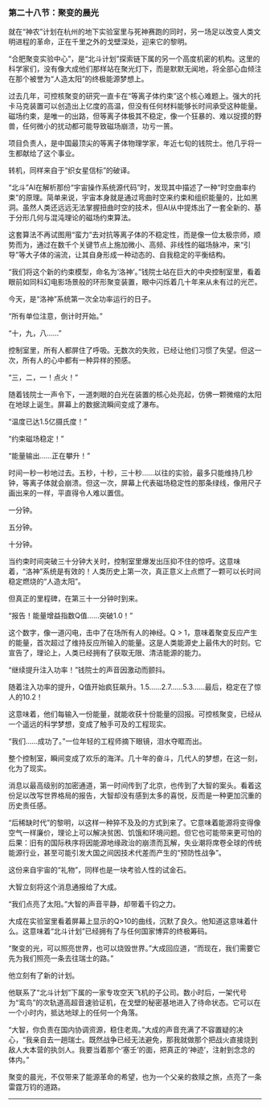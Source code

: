 ### **第二十八节：聚变的晨光**

就在“神农”计划在杭州的地下实验室里与死神赛跑的同时，另一场足以改变人类文明进程的革命，正在千里之外的戈壁深处，迎来它的黎明。

“合肥聚变实验中心”，是“北斗计划”探索链下属的另一个高度机密的机构。这里的科学家们，没有像大成他们那样站在聚光灯下，而是默默无闻地，将全部心血倾注在那个被誉为“人造太阳”的终极能源梦想上。

过去几年，可控核聚变的研究一直卡在“等离子体约束”这个核心难题上。强大的托卡马克装置可以创造出上亿度的高温，但没有任何材料能够长时间承受这种能量。磁场约束，是唯一的出路，但等离子体极其不稳定，像一个狂暴的、难以捉摸的野兽，任何微小的扰动都可能导致磁场崩溃，功亏一篑。

项目负责人，是中国最顶尖的等离子体物理学家，年近七旬的钱院士。他几乎将一生都献给了这个事业。

转机，同样来自于“织女星信标”的破译。

“北斗”AI在解析那份“宇宙操作系统源代码”时，发现其中描述了一种“时空曲率约束”的原理。简单来说，宇宙本身就是通过弯曲时空来约束和组织能量的，比如黑洞。虽然人类还远远无法掌握扭曲时空的技术，但AI从中提炼出了一套全新的、基于分形几何与混沌理论的磁场约束算法。

这套算法不再试图用“蛮力”去对抗等离子体的不稳定性，而是像一位太极宗师，顺势而为，通过在数千个关键节点上施加微小、高频、非线性的磁场脉冲，来“引导”等大子体的湍流，让其自身形成一种动态的、自我稳定的平衡结构。

“我们将这个新的约束模型，命名为‘洛神’。”钱院士站在巨大的中央控制室里，看着眼前如同科幻电影场景般的环形聚变装置，眼中闪烁着几十年来从未有过的光芒。

今天，是“洛神”系统第一次全功率运行的日子。

“所有单位注意，倒计时开始。”

“十，九，八……”

控制室里，所有人都屏住了呼吸。无数次的失败，已经让他们习惯了失望。但这一次，所有人的心中都有一种异样的预感。

“三，二，一！点火！”

随着钱院士一声令下，一道刺眼的白光在装置的核心处亮起，仿佛一颗微缩的太阳在地球上诞生。屏幕上的数据流瞬间变成了瀑布。

“温度已达1.5亿摄氏度！”

“约束磁场稳定！”

“能量输出……正在攀升！”

时间一秒一秒地过去。五秒，十秒，三十秒……以往的实验，最多只能维持几秒钟，等离子体就会崩溃。但这一次，屏幕上代表磁场稳定性的那条绿线，像用尺子画出来的一样，平直得令人难以置信。

一分钟。

五分钟。

十分钟。

当约束时间突破三十分钟大关时，控制室里爆发出压抑不住的惊呼。这意味着，“洛神”系统是有效的！人类历史上第一次，真正意义上点燃了一颗可以长时间稳定燃烧的“人造太阳”。

但真正的里程碑，在第三十一分钟时到来。

“报告！能量增益指数Q值……突破1.0！”

这个数字，像一道闪电，击中了在场所有人的神经。Q > 1，意味着聚变反应产生的能量，首次超过了维持反应所输入的能量。这是人类能源史上最伟大的时刻。它宣告了，理论上，人类已经拥有了获取无限、清洁能源的能力。

“继续提升注入功率！”钱院士的声音因激动而颤抖。

随着注入功率的提升，Q值开始疯狂飙升。1.5……2.7……5.3……最后，稳定在了惊人的10.2！

这意味着，他们每输入一份能量，就能收获十份能量的回报。可控核聚变，已经从一个遥远的科学梦想，变成了触手可及的工程现实。

“我们……成功了。”一位年轻的工程师摘下眼镜，泪水夺眶而出。

整个控制室，瞬间变成了欢乐的海洋。几十年的奋斗，几代人的梦想，在这一刻，化为了现实。

消息以最高级别的加密通道，第一时间传到了北京，也传到了大智的案头。看着这份足以改写世界格局的报告，大智却没有感到太多的喜悦，反而是一种更加沉重的历史责任感。

“后稀缺时代”的黎明，以这样一种猝不及及的方式到来了。它意味着能源将变得像空气一样廉价，理论上可以解决贫困、饥饿和环境问题。但它也可能带来更可怕的后果：旧有的国际秩序将因能源地缘政治的崩溃而瓦解，失业潮将席卷全球的传统能源行业，甚至可能引发大国之间因技术代差而产生的“预防性战争”。

这份来自宇宙的“礼物”，同样也是一块考验人性的试金石。

大智立刻将这个消息通报给了大成。

“我们点亮了太阳。”大智的声音平静，却带着千钧之力。

大成在实验室里看着屏幕上显示的Q>10的曲线，沉默了良久。他知道这意味着什么。这意味着“北斗计划”已经拥有了与任何国家博弈的终极筹码。

“聚变的光，可以照亮世界，也可以烧毁世界。”大成回应道，“而现在，我们需要它先为我们照亮一条去往瑞士的路。”

他立刻有了新的计划。

他联系了“北斗计划”下属的一家专攻空天飞机的子公司。数小时后，一架代号为“鸾鸟”的次轨道高超音速验证机，在戈壁的秘密基地进入了待命状态。它可以在一个小时内，抵达地球上的任何一个角落。

“大智，你负责在国内协调资源，稳住老周。”大成的声音充满了不容置疑的决心，“我亲自去一趟瑞士。既然战争已经无法避免，那我就做那个把战火直接烧到敌人大本营的执剑人。我要当着那个‘塞壬’的面，把真正的‘神迹’，注射到念念的体内。”

聚变的晨光，不仅带来了能源革命的希望，也为一个父亲的救赎之旅，点亮了一条雷霆万钧的道路。

---

###
